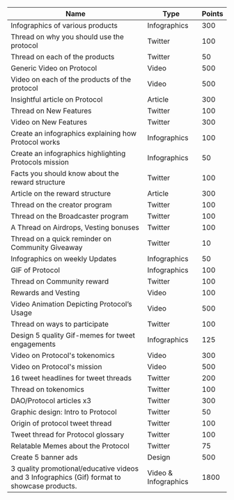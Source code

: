 | Name                                                                                         | Type                 | Points |
|----------------------------------------------------------------------------------------------|----------------------|--------|
| Infographics of various products                                                             | Infographics         | 300    |
| Thread on why you should use the protocol                                                    | Twitter              | 100    |
| Thread on each of the products                                                               | Twitter              | 50     |
| Generic Video on Protocol                                                                    | Video                | 500    |
| Video on each of the products of the protocol                                                | Video                | 500    |
| Insightful article on Protocol                                                               | Article              | 300    |
| Thread on New Features                                                                       | Twitter              | 100    |
| Video on New Features                                                                        | Twitter              | 300    |
| Create an infographics explaining how Protocol works                                         | Infographics         | 100    |
| Create an infographics highlighting Protocols mission                                        | Infographics         | 50     |
| Facts you should know about the reward structure                                             | Twitter              | 100    |
| Article on the reward structure                                                              | Article              | 300    |
| Thread on the creator program                                                                | Twitter              | 100    |
| Thread on the Broadcaster program                                                            | Twitter              | 100    |
| A Thread on Airdrops, Vesting bonuses                                                        | Twitter              | 100    |
| Thread on a quick reminder on Community Giveaway                                             | Twitter              | 10     |
| Infographics on weekly Updates                                                               | Infographics         | 50     |
| GIF of Protocol                                                                              | Infographics         | 100    |
| Thread on Community reward                                                                   | Twitter              | 100    |
| Rewards and Vesting                                                                          | Video                | 100    |
| Video Animation Depicting Protocol’s Usage                                                   | Video                | 500    |
| Thread on ways to participate                                                                | Twitter              | 100    |
| Design 5 quality Gif-memes for tweet engagements                                             | Infographics         | 125    |
| Video on Protocol's tokenomics                                                               | Video                | 300    |
| Video on Protocol's mission                                                                  | Video                | 500    |
| 16 tweet headlines for tweet threads                                                         | Twitter              | 200    |
| Thread on tokenomics                                                                         | Twitter              | 100    |
| DAO/Protocol articles x3                                                                     | Twitter              | 300    |
| Graphic design: Intro to Protocol                                                            | Twitter              | 50     |
| Origin of protocol tweet thread                                                              | Twitter              | 100    |
| Tweet thread for Protocol glossary                                                           | Twitter              | 100    |
| Relatable Memes about the Protocol                                                           | Twitter              | 75     |
| Create 5 banner ads                                                                          | Design               | 500    |
| 3 quality promotional/educative videos and 3 Infographics (Gif) format to showcase products. | Video & Infographics | 1800   |
